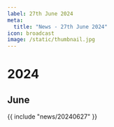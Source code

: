 ```yaml
---
label: 27th June 2024
meta:
  title: "News - 27th June 2024"
icon: broadcast
image: /static/thumbnail.jpg
---
```


# 2024
## June

{{ include "news/20240627" }}